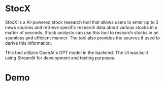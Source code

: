 # StocX

StocX is a AI-powered stock research tool that allows users to enter up to 3 news sources and retrieve specific research data about various stocks in a matter of seconds. Stock analysts can use this tool to research stocks in an seamless and efficient manner. The tool also provides the sources it used to derive this information. 

This tool utilizes OpenAI's GPT model in the backend. The UI was built using Streamlit for development and testing purposes. 

# Demo



